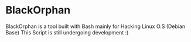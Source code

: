 # BlackOrphan
BlackOrphan is a tool built with Bash mainly for Hacking Linux O.S (Debian Base)
This Script is still undergoing development :)
